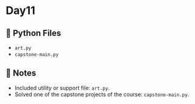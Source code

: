 # Day11

## 📄 Python Files
- `art.py`
- `capstone-main.py`

## 📝 Notes
- Included utility or support file: `art.py`.
- Solved one of the capstone projects of the course: `capstone-main.py`.